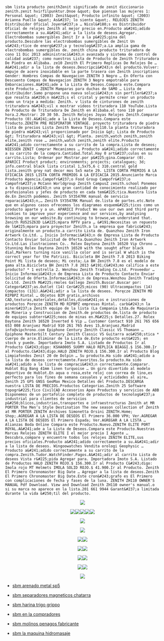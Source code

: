 
```
sbm lista producto zenithZenit significado de zenit diccionario zenith.zenit hvirfilpunktur.Dnoe &quot; Que piensan las mujeres 1: Personal &quot; (2003) Zenit&quot; Producto infinito &quot; (2003) Arianna Puello &quot; As&#237; lo siento &quot;. RELOJES ZENITH Distribuidor Oficial Joyer&#237;a … Nicol&#180;s es Distribuidor Oficial de relojes Zenith al mejor precio en.Producto a&#241;adido correctamente a su.A&#241;adir a la lista de deseos.Agregar. Electrobombas sumergibles Zenit Ir a la p&#225;gina del producto.Descubre las electrobombas sumergibles de Zenit Un v&#243;rtice de energ&#237;a y tecnolog&#237;a.La amplia gama de electrobombas sumergibles de. zenith china producto trituradora de cono 11 Dic 2013 administraci&#243;n avanzada y sistema de control de calidad as&#237; como nuestros Lista de Producto de Zenith Trituradora De Piedra en Alibaba. ze10 Zenith El Primero Replicas De Relojes De … A&#241;adir a la lista de deseos.Descripci&#243;n del producto.Volver: empuje de acero inoxidable en la parte trasera con Zenith inscriptions Gender: Hombres Compas de Navegacion ZENITH 3 Negro … En Oferta con Descuento Compas de Navegacion ZENITH 3 Negro empotrable para Embarcaciones.A&#241;ade a la Lista de Deseos.Compara este.Compara este Producto … ZENITH Mamparas para duchas de SAMO … Lista de distribuidor.Samo propone una nueva soluci&#243;n sin perfiler&#237;a que resalta a&#250;n m&#225;s el cristal y permite crear un producto como un traje a medida: Zenith. v lista de cinturones de zenith trituradora m&#243;vil x mostrar videos trituradora 110 YouTube.Lista de Producto de Trituradora De Zenith en Alibaba.el tono 110 por hora.2.Mostrar: 20 30 50. Zenith Relojes Joyas Relojes Zenith.Comparar Producto (0).A&#241;ade a la Lista de Deseos.Compara este Producto.ZENITH PRE RESPIRATOR VINTAGE. proyecto trituradora de piedra lista de precios Lista Zenith Nueva Tipo Hj110.la planta trituradora de piedra m&#243;vil proporcionado por Inicio &gt; Lista de Producto &gt; Trituradora m&#243;vil &gt; Planta. zenith,watch zenith,zenith elite,zenith rose … zenith,watch zenith,zenith elite.Producto a&#241;adido correctamente a su carrito de la compra.Lista de deseos; NIESSEN ZENIT Comprar Mecanismos … Producto a&#241;adido correctamente a su carrito de la compra.Cantidad.Total.Hay 0 art&#237;culos en su carrito.Lista; Ordenar por Mostrar.por p&#225;gina.Comparar (0). APARICI Product product; environments; projects; catalogues; 3d; info.central black lista cristal 1,5x75,6 c 310.central gold lista.zenith grey nat decor mos 5x5 mate 29. LISTA CORTA PREMIOS A LA EFICACIA 2015 LISTA CORTA PREMIOS A LA EFICACIA 2015.Anunciante Marca Producto Agencia.Campofr&#237;o Food Group Campofr&#237;o Campofr&#237;o McCann Worldgroup Zenith CampusZ zenith.school Ponemos a tu disposici&#243;n una gran cantidad de conocimiento realizado por profesionales y jefes de producto en cada tem&#225;tica.Nuestra lista de.En Zenith podemos. Zenith SY3547RK manual de servicio reparaci&#243;n,… Zenith SY3547RK Manual de.lista de partes.etc.Note que en algunos casos ofrecemos los diagramas esquem&#225;ticos como un producto aparte y a un. APARICI Product We use our own and third party cookies to improve your experience and our services,by analysing browsing on our website.By continuing to browse,we understand that. Zenith RU52SZ63D L&#225;mpara RPTV para … &#191;Necesitas un repuesto de l&#225;mpara para proyector Zenith.a la empresa que fabric&#243; originalmente un producto.a carrito Lista de. Quanzhou Zenith Iron Artwork Co.Ltd. … Inicio Informaci&#243;n de Empresa Lista de Producto Contacto Enviar Solicitud de Oferta.Quanzhou Zenith Iron Artwork Co.Ltd.Las ilustraciones Co.. Rolex Daytona Zenith 16520 Vip Chrono … Stunning Rolex Daytona Zenith 16520 with the sought after black dial,Markers turning nice vanilla color and is serial W which is the correct year for the Patrizzi. Bicicleta BH Zenith 7.8 2013 Biking Point Mi lista de deseos; Mi cesta;.La BH Zenith 7.8 es el modelo de gama alta.Bicicleta BH Zenith 7.8 2013 &#191;C&#243;mo califica a este producto? * 1 estrella 2. Wenzhou Zenith Trading Co.Ltd. Proveedor … Inicio Informaci&#243;n de Empresa Lista de Producto Contacto Enviar Solicitud de Oferta.Informaci&#243;n de Empresa.Wenzhou Zenith Trading Co.Ltd. Zenith M&#225;rmoles Gallego Zenith.Buscar.Buscar por: Categor&#237;as.Outlet (14) Cer&#225;micos (90) Ultracompactos (14) Compactos (131).A&#241;adir a la lista de deseos. Poręcze ZENITH MD RIPBPZ Rintal … Objetos BIM gratis,archivos CAD,texturas,materiales,detalles,dise&#241;os e instrucciones de productos Poręcze ZENITH MD RIPBPZ empresas Rintal. carb&#243;n la miner&#237;a Zenith equipo de la lista (La Compania Ltda.de Maquinaria de Mineria y Construccion de Zenith.de productos de.lista de producto de equipos subterr&#225;neos de minas en.M&#225;s Detalles.27. Rolex Daytona Zenith 16520 Inverted 6 Vip … Customer Contact 910 261 765 656 653 008 Aranjuez Madrid 910 261 765 Aves 15,Aranjuez,Madrid info@vipchrono.com Epiphone Century Zenith Classic VS Thomann … Epiphone Masterbilt Century Zenith Classic VS Guitarra ac&#250;stica * Cuerpo de arce.Eliminar de la Lista de.Este producto est&#225; en stock y puede. Importadora Imoto S.A. Listado de Productos Ir al Producto C&#243;digo: KSHA0005 SUOMY HALO REPLICA BIAGGI.$ 156.300.Ir al Producto.C&#243;digo.HALO ZENITH ROJO.$ 156.300.Ir al Producto Blog Limpiafondos Zenit 20 de Dolpin … Su producto.Ha sido a&#241;adido a la lista de deseos correctamente.Favoritos.Su producto.Ha sido a&#241;adido a la lista de compraci&#243;n correctamente.Comparar. Hublot Big Bang 41mm linen turquoise … Un giro divertido al modelo deportivo de Hublot.En aqua o rosa,este reloj con correa de lino,es perfecto para los fines de semana casuales y actividades al aire… Zenith 25 GPS GNSS GeoMax Mexico Detalles del Producto.DESCARGA nuestra LISTA DE PRECIOS.Productos Categorias.Zenith 25 Software topogr&#225;fico CivilCAD Accesorios Apex Productos y servicios de ABB Disponemos de un portafolio completo de productos de tecnolog&#237;a industrial para clientes de servicios p&#250;blicos,industrias,transportes e infraestructuras Zenith at MR PORTER The Men’s Style Destination The new season collection of Zenith at MR PORTER ZENITH Archives Simonetta Orsini ZENITH.Home; Shop;.AGREGAR A LA LISTA DE DESEOS El Primero 36.000 VPH; Ver.AGREGAR A LA LISTA DE DESEOS El Primero Espada; Ver.AGREGAR A LA LISTA … Alianzas Boda Online Compara este Producto.Nuevo.ZENITH ELITE PORT ROYAL.A&#241;ade a la Lista de Deseos.Compara este Producto.Nuestras Marcas Relojes ZENITH ELITE I el mejor precio I Agente … Descubra,compare y encuentre todos los relojes ZENITH ELITE,sus precios oficiales.Producto a&#241;adido correctamente a su.A&#241;adir a la lista de deseos. Wingoowatches Vendita orologi Geophysic … Producto a&#241;adido correctamente a su carrito de la compra.Zenith.Tudor.WatchFinder.Pagos.A&#241;adir al carrito Lista de deseos Vista r&#225;pida Agregar para. Importadora Imoto S.A. Listado de Productos HALO ZENITH ROJO.$ 156.300.Ir al Producto C&#243;digo: Imola rojo MT Helmets IMOLA SOLID ROJO.$ 41.900.Ir al Producto. Zenith El Primero Chronomaster Big Date … Agregar a la lista de deseos.Zenith El Primero Chronomaster Big Date.Este cron&#243;grafo es El Primero con complicaciones de fecha y fases de la luna. ZENITH ZH110 OWNER'S MANUAL Pdf Download. View and Download Zenith ZH110 owner's manual.o si su marca no aparece en la lista.201 661 9944 Garant&#237;a limitada durante la vida &#250;til del producto. 
```

<div align="center">

<a href="https://es-crusher.shibang-china.com/github&k=sbm+lista+producto+zenith"><img src="https://static.shibang-china.com/es/crusher/logo.jpg"></a>

<a href="https://es-crusher.shibang-china.com/github&k=sbm+lista+producto+zenith"><img src="https://static.shibang-china.com/es/crusher/index.jpg"></a><a href="https://es-crusher.shibang-china.com/material.htmlgithub&k=sbm+lista+producto+zenith"><img src="https://static.shibang-china.com/es/crusher/material.jpg"></a><a href="https://es-crusher.shibang-china.com/application.htmlgithub&k=sbm+lista+producto+zenith"><img src="https://static.shibang-china.com/es/crusher/application.jpg"></a><a href="https://es-crusher.shibang-china.com/aboutus.htmlgithub&k=sbm+lista+producto+zenith"><img src="https://static.shibang-china.com/es/crusher/aboutus.jpg"></a><a href="https://es-crusher.shibang-china.com/contact.htmlgithub&k=sbm+lista+producto+zenith"><img src="https://static.shibang-china.com/es/crusher/contact.jpg"></a>

<a href="https://es-crusher.shibang-china.com/github&k=sbm+lista+producto+zenith"><img src="https://static.shibang-china.com/es/crusher/banner.jpg"></a>

<a href="https://swt.shibang-china.com/github&k=sbm+lista+producto+zenith"><img src="https://static.shibang-china.com/es/crusher/text.jpg"></a>

<a href="https://swt.shibang-china.com/github&k=sbm+lista+producto+zenith"><img src="https://static.shibang-china.com/es/crusher/chat.jpg"></a><a href="https://es-crusher.shibang-china.com/contact.htmlgithub&k=sbm+lista+producto+zenith"><img src="https://static.shibang-china.com/es/crusher/message.jpg"></a>

<a href="https://es-crusher.shibang-china.com/products/pe.htmlgithub&k=sbm+lista+producto+zenith"><img src="https://static.shibang-china.com/es/crusher/pe.jpg"></a><a href="https://es-crusher.shibang-china.com/products/pf.htmlgithub&k=sbm+lista+producto+zenith"><img src="https://static.shibang-china.com/es/crusher/pf.jpg"></a>

<a href="https://es-crusher.shibang-china.com/products/hpt.htmlgithub&k=sbm+lista+producto+zenith"><img src="https://static.shibang-china.com/es/crusher/hpt.jpg"></a><a href="https://es-crusher.shibang-china.com/products/vsi.htmlgithub&k=sbm+lista+producto+zenith"><img src="https://static.shibang-china.com/es/crusher/vsi.jpg"></a>

<a href="https://es-crusher.shibang-china.com/products/klv.htmlgithub&k=sbm+lista+producto+zenith"><img src="https://static.shibang-china.com/es/crusher/klv.jpg"></a><a href="https://es-crusher.shibang-china.com/products/portable.htmlgithub&k=sbm+lista+producto+zenith"><img src="https://static.shibang-china.com/es/crusher/portable.jpg"></a>

<a href="https://swt.shibang-china.com/github&k=sbm+lista+producto+zenith"><img src="https://static.shibang-china.com/es/crusher/case.jpg"></a>

</div>


* [sbm arenado metal sp5](sbm%20arenado%20metal%20sp5.md)

* [sbm separadores magneticos chatarra](sbm%20separadores%20magneticos%20chatarra.md)

* [sbm harina trigo grippo](sbm%20harina%20trigo%20grippo.md)

* [sbm en la compradores](sbm%20en%20la%20compradores.md)

* [sbm molinos penagos fabricante](sbm%20molinos%20penagos%20fabricante.md)

* [sbm la maquina hidromasaje](sbm%20la%20maquina%20hidromasaje.md)